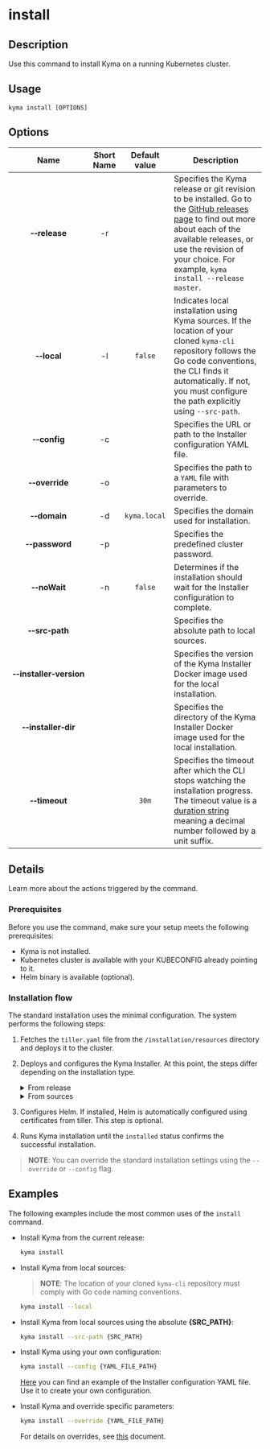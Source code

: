 # install

## Description

Use this command to install Kyma on a running Kubernetes cluster.

## Usage

```
kyma install [OPTIONS]
```

## Options

| Name                    | Short Name | Default value| Description|
| :----------------------:|:---------:|:-----:|------|
| **&#x2011;&#x2011;release**  | -r ||Specifies the Kyma release or git revision to be installed. Go to the [GitHub releases page](https://github.com/kyma-project/kyma/releases) to find out more about each of the available releases, or use the revision of your choice. For example, `kyma install --release master`.|
| **&#x2011;&#x2011;local**    | -l |`false`|Indicates local installation using Kyma sources. If the location of your cloned  `kyma-cli` repository follows the Go code conventions, the CLI finds it automatically. If not, you must configure the path explicitly using `--src-path`.| 
| **&#x2011;&#x2011;config**   | -c ||Specifies the URL or path to the Installer configuration YAML file.| 
| **&#x2011;&#x2011;override** | -o ||Specifies the path to a `YAML` file with parameters to override.| 
| **&#x2011;&#x2011;domain**   | -d |`kyma.local`|Specifies the domain used for installation.| 
| **&#x2011;&#x2011;password** | -p ||Specifies the predefined cluster password.| 
| **&#x2011;&#x2011;noWait**   | -n |`false`|Determines if the installation should wait for the Installer configuration to complete.| 
| **&#x2011;&#x2011;src&#x2011;path**  | ||Specifies the absolute path to local sources.| 
| **&#x2011;&#x2011;installer&#x2011;version** | ||Specifies the version of the Kyma Installer Docker image used for the local installation.| 
| **&#x2011;&#x2011;installer&#x2011;dir**     | ||Specifies the directory of the Kyma Installer Docker image used for the local installation.| 
| **&#x2011;&#x2011;timeout**           |  |`30m`|Specifies the timeout after which the CLI stops watching the installation progress. The timeout value is a [duration string](https://golang.org/pkg/time/#ParseDuration) meaning a decimal number followed by a unit suffix.| 

## Details

Learn more about the actions triggered by the command.

### Prerequisites

Before you use the command, make sure your setup meets the following prerequisites:

* Kyma is not installed.
* Kubernetes cluster is available with your KUBECONFIG already pointing to it.
* Helm binary is available (optional).

### Installation flow 

The standard installation uses the minimal configuration. The system performs the following steps:
1. Fetches the `tiller.yaml` file from the `/installation/resources` directory and deploys it to the cluster.
2. Deploys and configures the Kyma Installer. At this point, the steps differ depending on the installation type.
    <div tabs name="installation">
    <details>
    <summary>
    From release
    </summary>

    When you install Kyma locally from release, the system:
    1. Fetches the latest or specified release along with configuration.
    2. Deploys the Kyma Installer on the cluster.
    3. Applies downloaded or defined configuration.
    4. Applies overrides if applicable.
    5. Sets the admin password.
    6. Patches the Minikube IP.
    </details>
    <details>
    <summary>
    From sources
    </summary>
    
    When you install Kyma locally from sources, the system:
    1. Fetches the configuration YAML files from the local sources.
    2. Builds the Kyma Installer image.
    3. Deploys the Kyma Installer and applies the fetched configuration.
    4. Applies overrides, if applicable.
    5. Sets the admin password.
    6. Patches the Minikube IP.
    </details>
    </div>
3. Configures Helm. If installed, Helm is automatically configured using certificates from tiller. This step is optional.
4. Runs Kyma installation until the `installed` status confirms the successful installation.
> **NOTE**: You can override the standard installation settings using the `--override` or `--config` flag.

## Examples

The following examples include the most common uses of the `install` command. 
* Install Kyma from the current release:
   ```bash
   kyma install
   ```
* Install Kyma from local sources:

   >**NOTE**: The location of your cloned `kyma-cli` repository must comply with Go code naming conventions. 

   ```bash
   kyma install --local
   ```
* Install Kyma from local sources using the absolute **{SRC_PATH}**:
   ```bash
   kyma install --src-path {SRC_PATH}
   ```
* Install Kyma using your own configuration:

   ```bash
   kyma install --config {YAML_FILE_PATH}
   ```
   [Here](https://github.com/kyma-project/kyma/releases/download/1.2.2/kyma-installer-local.yaml) you can find an example of the Installer configuration YAML file. Use it to create your own configuration.

* Install Kyma and override specific parameters:

   ```bash
   kyma install --override {YAML_FILE_PATH}
   ```
   For details on overrides, see [this](https://kyma-project.io/docs/root/kyma#configuration-helm-overrides-for-kyma-installation) document. 